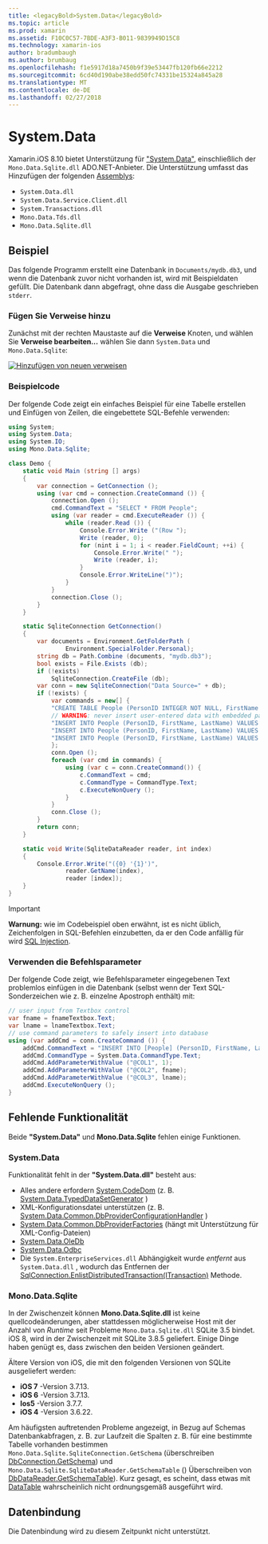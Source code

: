 ```yaml
---
title: <legacyBold>System.Data</legacyBold>
ms.topic: article
ms.prod: xamarin
ms.assetid: F10C0C57-7BDE-A3F3-B011-9839949D15C8
ms.technology: xamarin-ios
author: bradumbaugh
ms.author: brumbaug
ms.openlocfilehash: f1e5917d18a7450b9f39e53447fb120fb66e2212
ms.sourcegitcommit: 6cd40d190abe38edd50fc74331be15324a845a28
ms.translationtype: MT
ms.contentlocale: de-DE
ms.lasthandoff: 02/27/2018
---
```

# <a name="systemdata"></a><legacyBold>System.Data</legacyBold>

Xamarin.iOS 8.10 bietet Unterstützung für ["System.Data"](https://developer.xamarin.com/api/namespace/System.Data/), einschließlich der `Mono.Data.Sqlite.dll` ADO.NET-Anbieter. Die Unterstützung umfasst das Hinzufügen der folgenden [Assemblys](~/cross-platform/internals/available-assemblies.md):

-  `System.Data.dll`
-  `System.Data.Service.Client.dll`
-  `System.Transactions.dll`
-  `Mono.Data.Tds.dll`
-  `Mono.Data.Sqlite.dll`


<a name="Example" />

## <a name="example"></a>Beispiel

Das folgende Programm erstellt eine Datenbank in `Documents/mydb.db3`, und wenn die Datenbank zuvor nicht vorhanden ist, wird mit Beispieldaten gefüllt. Die Datenbank dann abgefragt, ohne dass die Ausgabe geschrieben `stderr`.

### <a name="add-references"></a>Fügen Sie Verweise hinzu

Zunächst mit der rechten Maustaste auf die **Verweise** Knoten, und wählen Sie **Verweise bearbeiten...**  wählen Sie dann `System.Data` und `Mono.Data.Sqlite`:

[ ![](system.data-images/edit-references-sml.png "Hinzufügen von neuen verweisen")](system.data-images/edit-references.png)

### <a name="sample-code"></a>Beispielcode

Der folgende Code zeigt ein einfaches Beispiel für eine Tabelle erstellen und Einfügen von Zeilen, die eingebettete SQL-Befehle verwenden:

```csharp
using System;
using System.Data;
using System.IO;
using Mono.Data.Sqlite;

class Demo {
    static void Main (string [] args)
    {
        var connection = GetConnection ();
        using (var cmd = connection.CreateCommand ()) {
            connection.Open ();
            cmd.CommandText = "SELECT * FROM People";
            using (var reader = cmd.ExecuteReader ()) {
                while (reader.Read ()) {
                    Console.Error.Write ("(Row ");
                    Write (reader, 0);
                    for (nint i = 1; i < reader.FieldCount; ++i) {
                        Console.Error.Write(" ");
                        Write (reader, i);
                    }
                    Console.Error.WriteLine(")");
                }
            }
            connection.Close ();
        }
    }

    static SqliteConnection GetConnection()
    {
        var documents = Environment.GetFolderPath (
                Environment.SpecialFolder.Personal);
        string db = Path.Combine (documents, "mydb.db3");
        bool exists = File.Exists (db);
        if (!exists)
            SqliteConnection.CreateFile (db);
        var conn = new SqliteConnection("Data Source=" + db);
        if (!exists) {
            var commands = new[] {
            "CREATE TABLE People (PersonID INTEGER NOT NULL, FirstName ntext, LastName ntext)",
            // WARNING: never insert user-entered data with embedded parameter values
            "INSERT INTO People (PersonID, FirstName, LastName) VALUES (1, 'First', 'Last')",
            "INSERT INTO People (PersonID, FirstName, LastName) VALUES (2, 'Dewey', 'Cheatem')",
            "INSERT INTO People (PersonID, FirstName, LastName) VALUES (3, 'And', 'How')",
            };
            conn.Open ();
            foreach (var cmd in commands) {
                using (var c = conn.CreateCommand()) {
                    c.CommandText = cmd;
                    c.CommandType = CommandType.Text;
                    c.ExecuteNonQuery ();
                }
            }
            conn.Close ();
        }
        return conn;
    }

    static void Write(SqliteDataReader reader, int index)
    {
        Console.Error.Write("({0} '{1}')",
                reader.GetName(index),
                reader [index]);
    }
}
```

> [!IMPORTANT]
> **Warnung:** wie im Codebeispiel oben erwähnt, ist es nicht üblich, Zeichenfolgen in SQL-Befehlen einzubetten, da er den Code anfällig für wird [SQL Injection](http://en.wikipedia.org/wiki/SQL_injection).


### <a name="using-command-parameters"></a>Verwenden die Befehlsparameter

Der folgende Code zeigt, wie Befehlsparameter eingegebenen Text problemlos einfügen in die Datenbank (selbst wenn der Text SQL-Sonderzeichen wie z. B. einzelne Apostroph enthält) mit:

```csharp
// user input from Textbox control
var fname = fnameTextbox.Text;
var lname = lnameTextbox.Text;
// use command parameters to safely insert into database
using (var addCmd = conn.CreateCommand ()) {
    addCmd.CommandText = "INSERT INTO [People] (PersonID, FirstName, LastName) VALUES (@COL1, @COL2, @COL3)";
    addCmd.CommandType = System.Data.CommandType.Text;
    addCmd.AddParameterWithValue ("@COL1", 1);
    addCmd.AddParameterWithValue ("@COL2", fname);
    addCmd.AddParameterWithValue ("@COL3", lname);
    addCmd.ExecuteNonQuery ();
}
```

<a name="Missing_Functionality" />

## <a name="missing-functionality"></a>Fehlende Funktionalität

Beide **"System.Data"** und **Mono.Data.Sqlite** fehlen einige Funktionen.

<a name="System.Data" />

### <a name="systemdata"></a><legacyBold>System.Data</legacyBold>

Funktionalität fehlt in der **"System.Data.dll"** besteht aus:

-  Alles andere erfordern [System.CodeDom](https://developer.xamarin.com/api/namespace/System.CodeDom/) (z. B.  [System.Data.TypedDataSetGenerator](https://developer.xamarin.com/api/type/System.Data.TypedDataSetGenerator/) )
-  XML-Konfigurationsdatei unterstützen (z. B.  [System.Data.Common.DbProviderConfigurationHandler](https://developer.xamarin.com/api/type/System.Data.Common.DbProviderConfigurationHandler/) )
-   [System.Data.Common.DbProviderFactories](https://developer.xamarin.com/api/type/System.Data.Common.DbProviderFactories/) (hängt mit Unterstützung für XML-Config-Dateien)
-   [System.Data.OleDb](https://developer.xamarin.com/api/namespace/System.Data.OleDb/)
-   [System.Data.Odbc](https://developer.xamarin.com/api/namespace/System.Data.Odbc/)
-  Die `System.EnterpriseServices.dll` Abhängigkeit wurde *entfernt* aus `System.Data.dll` , wodurch das Entfernen der [SqlConnection.EnlistDistributedTransaction(ITransaction)](https://developer.xamarin.com/api/member/System.Data.SqlClient.SqlConnection.EnlistDistributedTransaction/(System.EnterpriseServices.ITransaction)) Methode.


<a name="Mono.Data.Sqlite" />

### <a name="monodatasqlite"></a>Mono.Data.Sqlite

In der Zwischenzeit können **Mono.Data.Sqlite.dll** ist keine quellcodeänderungen, aber stattdessen möglicherweise Host mit der Anzahl von *Runtime* seit Probleme `Mono.Data.Sqlite.dll` SQLite 3.5 bindet. iOS 8, wird in der Zwischenzeit mit SQLite 3.8.5 geliefert. Einige Dinge haben genügt es, dass zwischen den beiden Versionen geändert.

Ältere Version von iOS, die mit den folgenden Versionen von SQLite ausgeliefert werden:

- **iOS 7** -Version 3.7.13.
- **iOS 6** -Version 3.7.13.
- **Ios5** -Version 3.7.7.
- **iOS 4** -Version 3.6.22.

Am häufigsten auftretenden Probleme angezeigt, in Bezug auf Schemas Datenbankabfragen, z. B. zur Laufzeit die Spalten z. B. für eine bestimmte Tabelle vorhanden bestimmen `Mono.Data.Sqlite.SqliteConnection.GetSchema` (überschreiben [DbConnection.GetSchema](https://developer.xamarin.com/api/member/System.Data.Common.DbConnection.GetSchema/)) und `Mono.Data.Sqlite.SqliteDataReader.GetSchemaTable` () Überschreiben von [DbDataReader.GetSchemaTable](https://developer.xamarin.com/api/member/System.Data.Common.DbDataReader.GetSchemaTable/)). Kurz gesagt, es scheint, dass etwas mit [DataTable](https://developer.xamarin.com/api/type/System.Data.DataTable/) wahrscheinlich nicht ordnungsgemäß ausgeführt wird.

<a name="Data_Binding" />

## <a name="data-binding"></a>Datenbindung

Die Datenbindung wird zu diesem Zeitpunkt nicht unterstützt.


